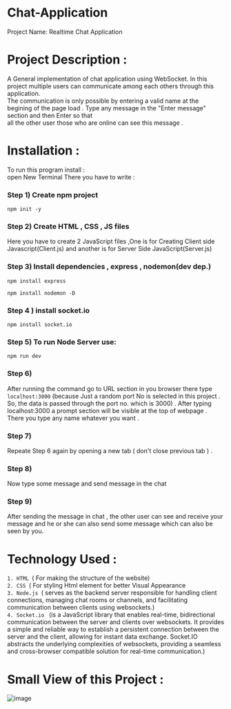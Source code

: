 # Chat-Application
Project Name: Realtime Chat Application 
# Project Description :
A General implementation of chat application using WebSocket. In this project multiple users can communicate among each others through this application.<br>
The communication is only possible by entering a  valid name at the begining of the page load . Type any message in the "Enter message" section and then Enter so that <br>
all the other user those who are online can see this message .
# Installation :
To run this program install : <br>
open New Terminal There you have to write :<br>

### Step 1) Create npm project
```
npm init -y

```
### Step 2) Create HTML , CSS , JS files <br>
Here you have to create 2 JavaScript files ,One is for Creating Client side Javascript(Client.js) and another is for Server Side JavaScript(Server.js) 

### Step 3) Install dependencies , express , nodemon(dev dep.)

```
npm install express

```
```
npm install nodemon -D

```
### Step 4 ) install socket.io 

```
npm install socket.io

```
### Step 5) To run Node Server use:

```
npm run dev

```
### Step 6) 
After running the command go to  URL section in you browser there type `localhost:3000` (because Just a random port No is selected in this project . So, the data is passed through the port no. which is 3000) . After typing
localhost:3000 a prompt section will be visible at the top of webpage . There you type any name whatever you want . <br>

### Step 7)
Repeate Step 6 again by opening a new tab ( don't close previous tab ) . <br>

### Step 8) 
Now type some message and send message in the chat <br>

### Step 9)
After sending the message in chat , the other user can see and receive your message and he or she can also send some message which can also be seen by you. 

# Technology Used :
  `1. HTML `( For making the structure of the website) <br>
  `2. CSS `( For styling Html element for better Visual Appearance <br>
  `3. Node.js `( serves as the backend server responsible for handling client connections, managing chat rooms or channels, and facilitating communication between clients using websockets.) <br>
  `4. Socket.io ` (is a JavaScript library that enables real-time, bidirectional communication between the server and clients over websockets. It provides a simple and reliable way to establish a persistent connection between the server and the client, allowing for instant data exchange. Socket.IO abstracts the underlying complexities of websockets, providing a seamless and cross-browser compatible solution for real-time communication.) 

# Small View of this Project :
![image](https://github.com/sahasuvankar7/Chat-Application/assets/121181194/fdbad22e-6165-44cc-9fd7-675c8ac187b8)

